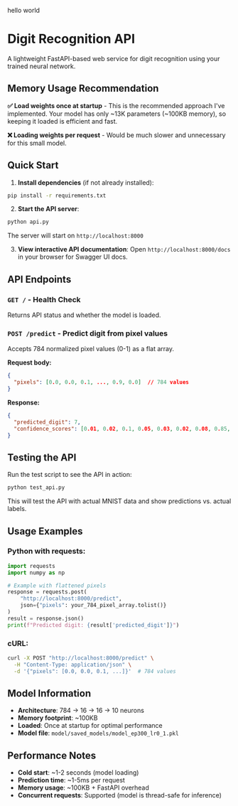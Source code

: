 hello world

# Digit Recognition API

A lightweight FastAPI-based web service for digit recognition using your trained neural network.

## Memory Usage Recommendation

**✅ Load weights once at startup** - This is the recommended approach I've implemented. Your model has only ~13K parameters (~100KB memory), so keeping it loaded is efficient and fast.

**❌ Loading weights per request** - Would be much slower and unnecessary for this small model.

## Quick Start

1. **Install dependencies** (if not already installed):
```bash
pip install -r requirements.txt
```

2. **Start the API server**:
```bash
python api.py
```

The server will start on `http://localhost:8000`

3. **View interactive API documentation**:
Open `http://localhost:8000/docs` in your browser for Swagger UI docs.

## API Endpoints

### `GET /` - Health Check
Returns API status and whether the model is loaded.

### `POST /predict` - Predict digit from pixel values
Accepts 784 normalized pixel values (0-1) as a flat array.

**Request body:**
```json
{
  "pixels": [0.0, 0.0, 0.1, ..., 0.9, 0.0]  // 784 values
}
```

**Response:**
```json
{
  "predicted_digit": 7,
  "confidence_scores": [0.01, 0.02, 0.1, 0.05, 0.03, 0.02, 0.08, 0.85, 0.01, 0.03]
}
```



## Testing the API

Run the test script to see the API in action:

```bash
python test_api.py
```

This will test the API with actual MNIST data and show predictions vs. actual labels.

## Usage Examples

### Python with requests:
```python
import requests
import numpy as np

# Example with flattened pixels
response = requests.post(
    "http://localhost:8000/predict",
    json={"pixels": your_784_pixel_array.tolist()}
)
result = response.json()
print(f"Predicted digit: {result['predicted_digit']}")
```

### cURL:
```bash
curl -X POST "http://localhost:8000/predict" \
  -H "Content-Type: application/json" \
  -d '{"pixels": [0.0, 0.0, 0.1, ...]}'  # 784 values
```

## Model Information

- **Architecture**: 784 → 16 → 16 → 10 neurons
- **Memory footprint**: ~100KB 
- **Loaded**: Once at startup for optimal performance
- **Model file**: `model/saved_models/model_ep300_lr0_1.pkl`

## Performance Notes

- **Cold start**: ~1-2 seconds (model loading)
- **Prediction time**: ~1-5ms per request
- **Memory usage**: ~100KB + FastAPI overhead
- **Concurrent requests**: Supported (model is thread-safe for inference) 